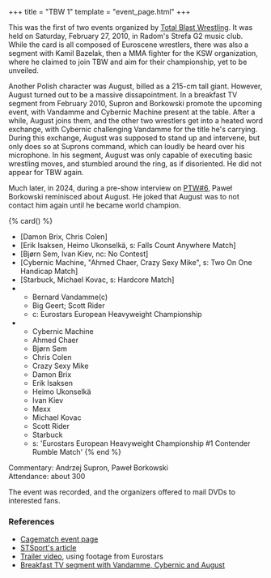 +++
title = "TBW 1"
template = "event_page.html"
+++

This was the first of two events organized by [Total Blast Wrestling](@/o/tbw.md). It was held on Saturday, February 27, 2010, in Radom's Strefa G2 music club. While the card is all composed of Euroscene wrestlers, there was also a segment with Kamil Bazelak, then a MMA fighter for the KSW organization, where he claimed to join TBW and aim for their championship, yet to be unveiled.

Another Polish character was August, billed as a 215-cm tall giant.
However, August turned out to be a massive dissapointment.
In a breakfast TV segment from February 2010, Supron and Borkowski promote the upcoming event, with Vandamme and Cybernic Machine present at the table.
After a while, August joins them, and the other two wrestlers get into a heated word exchange, with Cybernic challenging Vandamme for the title he's carrying.
During this exchange, August was supposed to stand up and intervene, but only does so at Suprons command, which can loudly be heard over his microphone.
In his segment, August was only capable of executing basic wrestling moves, and stumbled around the ring, as if disoriented. He did not appear for TBW again.

Much later, in 2024, during a pre-show interview on [PTW#6](@/e/ptw/2024-05-11-ptw-6.md), Paweł Borkowski reminisced about August. He joked that August was to not contact him again until he became world champion.

{% card() %}
- [Damon Brix, Chris Colen]
- [Erik Isaksen, Heimo Ukonselkä, s: Falls Count Anywhere Match]
- [Bjørn Sem, Ivan Kiev, nc: No Contest]
- [Cybernic Machine, "Ahmed Chaer, Crazy Sexy Mike", s: Two On One Handicap Match]
- [Starbuck, Michael Kovac, s: Hardcore Match]
- - Bernard Vandamme(c)
  - Big Geert; Scott Rider
  - c: Eurostars European Heavyweight Championship
- - Cybernic Machine
  - Ahmed Chaer
  - Bjørn Sem
  - Chris Colen
  - Crazy Sexy Mike
  - Damon Brix
  - Erik Isaksen
  - Heimo Ukonselkä
  - Ivan Kiev
  - Mexx
  - Michael Kovac
  - Scott Rider
  - Starbuck
  - s: 'Eurostars European Heavyweight Championship #1 Contender Rumble Match'
{% end %}

Commentary: Andrzej Supron, Paweł Borkowski \
Attendance: about 300

The event was recorded, and the organizers offered to mail DVDs to interested fans.

### References

* [Cagematch event page](https://www.cagematch.net/?id=1&nr=48659)
* [STSport's article](https://stsport.pl/tbw-total-blast-wrestling-w-radomiu/)
* [Trailer video](https://www.youtube.com/watch?v=1pd0wwxsAC0), using footage from Eurostars
* [Breakfast TV segment with Vandamme, Cybernic and August](https://www.youtube.com/watch?v=YHq0T_Ou438)

